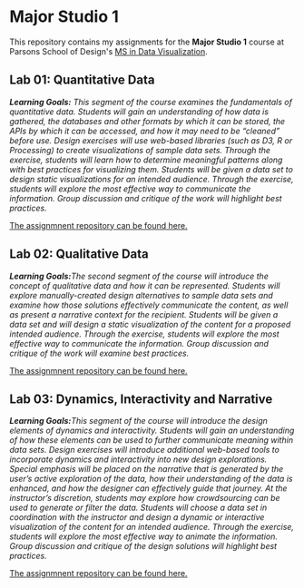 
# Major Studio 1

This repository contains my assignments for the <b>Major Studio 1</b> course at Parsons School of Design's <a href="https://www.newschool.edu/parsons/ms-data-visualization/">MS in Data Visualization</a>.

## Lab 01: Quantitative Data

<i><b>Learning Goals:</b> This segment of the course examines the fundamentals of quantitative data. Students will gain an
understanding of how data is gathered, the databases and other formats by which it can be stored,
the APIs by which it can be accessed, and how it may need to be “cleaned” before use. Design
exercises will use web-based libraries (such as D3, R or Processing) to create visualizations of sample
data sets. Through the exercise, students will learn how to determine meaningful patterns along with
best practices for visualizing them. Students will be given a data set to design static visualizations for
an intended audience. Through the exercise, students will explore the most effective way to
communicate the information. Group discussion and critique of the work will highlight best practices. </i>

<a href="https://github.com/ibonnet/majorstudio1/tree/main/Lab01">The assignmnent repository can be found here.</a>

## Lab 02: Qualitative Data
<i><b>Learning Goals:</b>The second segment of the course will introduce the concept of qualitative data and how it can be
represented. Students will explore manually-created design alternatives to sample data sets and
examine how those solutions effectively communicate the content, as well as present a narrative
context for the recipient. Students will be given a data set and will design a static visualization of the
content for a proposed intended audience. Through the exercise, students will explore the most
effective way to communicate the information. Group discussion and critique of the work will
examine best practices.</i>

<a href="https://github.com/ibonnet/majorstudio1/tree/main/Lab02">The assignmnent repository can be found here.</a>

## Lab 03: Dynamics, Interactivity and Narrative
<i><b>Learning Goals:</b>This segment of the course will introduce the design elements of dynamics and interactivity.
Students will gain an understanding of how these elements can be used to further communicate
meaning within data sets. Design exercises will introduce additional web-based tools to incorporate
dynamics and interactivity into new design explorations. Special emphasis will be placed on the
narrative that is generated by the user’s active exploration of the data, how their understanding of
the data is enhanced, and how the designer can effectively guide that journey. At the instructor’s
discretion, students may explore how crowdsourcing can be used to generate or filter the data.
Students will choose a data set in coordination with the instructor and design a dynamic or
interactive visualization of the content for an intended audience. Through the exercise, students will
explore the most effective way to animate the information. Group discussion and critique of the
design solutions will highlight best practices.</i>

<a href="https://github.com/ibonnet/majorstudio1/tree/main/Lab03">The assignmnent repository can be found here.</a>
